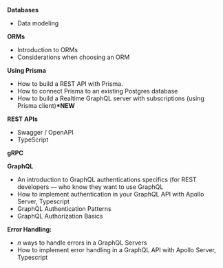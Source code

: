 **Databases**

- Data modeling

**ORMs**

- Introduction to ORMs
- Considerations when choosing an ORM

**Using Prisma**

- How to build a REST API with Prisma.
- How to connect Prisma to an existing Postgres database
- How to build a Realtime GraphQL server with subscriptions (using Prisma client)**\*NEW**

**REST APIs**

- Swagger / OpenAPI
- TypeScript

**gRPC**

**GraphQL**

- An introduction to GraphQL authentications specifics (for REST developers — who know they want to use GraphQL
- How to implement authentication in your GraphQL API with Apollo Server, Typescript
- GraphQL Authentication Patterns
- GraphQL Authorization Basics

**Error Handling:**

- _n_ ways to handle errors in a GraphQL Servers
- How to implement error handling in a GraphQL API with Apollo Server, Typescript
